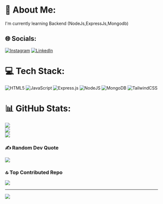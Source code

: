 # 💫 About Me:
I'm currently learning Backend (NodeJs,ExpressJs,Mongodb)<br>


## 🌐 Socials:
[![Instagram](https://img.shields.io/badge/Instagram-%23E4405F.svg?logo=Instagram&logoColor=white)](https://instagram.com/zohaibaay) [![LinkedIn](https://img.shields.io/badge/LinkedIn-%230077B5.svg?logo=linkedin&logoColor=white)](https://linkedin.com/in/https://www.linkedin.com/in/zohaib-malik-bb7a3131b/) 

# 💻 Tech Stack:
![HTML5](https://img.shields.io/badge/html5-%23E34F26.svg?style=for-the-badge&logo=html5&logoColor=white) ![JavaScript](https://img.shields.io/badge/javascript-%23323330.svg?style=for-the-badge&logo=javascript&logoColor=%23F7DF1E) ![Express.js](https://img.shields.io/badge/express.js-%23404d59.svg?style=for-the-badge&logo=express&logoColor=%2361DAFB) ![NodeJS](https://img.shields.io/badge/node.js-6DA55F?style=for-the-badge&logo=node.js&logoColor=white) ![MongoDB](https://img.shields.io/badge/MongoDB-%234ea94b.svg?style=for-the-badge&logo=mongodb&logoColor=white) ![TailwindCSS](https://img.shields.io/badge/tailwindcss-%2338B2AC.svg?style=for-the-badge&logo=tailwind-css&logoColor=white)
# 📊 GitHub Stats:
![](https://github-readme-stats.vercel.app/api?username=Muhammad-Zohaib-Malik&theme=synthwave&hide_border=false&include_all_commits=true&count_private=true)<br/>
![](https://github-readme-streak-stats.herokuapp.com/?user=Muhammad-Zohaib-Malik&theme=synthwave&hide_border=false)<br/>
![](https://github-readme-stats.vercel.app/api/top-langs/?username=Muhammad-Zohaib-Malik&theme=synthwave&hide_border=false&include_all_commits=true&count_private=true&layout=compact)

### ✍️ Random Dev Quote
![](https://quotes-github-readme.vercel.app/api?type=horizontal&theme=radical)

### 🔝 Top Contributed Repo
![](https://github-contributor-stats.vercel.app/api?username=Muhammad-Zohaib-Malik&limit=5&theme=dark&combine_all_yearly_contributions=true)

---
[![](https://visitcount.itsvg.in/api?id=Muhammad-Zohaib-Malik&icon=0&color=0)](https://visitcount.itsvg.in)

<!-- Proudly created with GPRM ( https://gprm.itsvg.in ) -->
